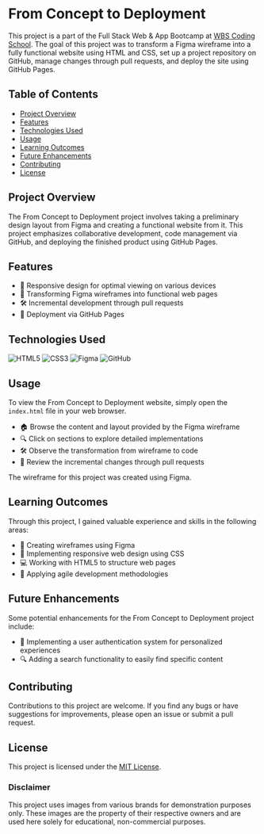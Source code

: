 # From Concept to Deployment

This project is a part of the Full Stack Web & App Bootcamp at [WBS Coding School](https://www.wbscodingschool.com/). The goal of this project was to transform a Figma wireframe into a fully functional website using HTML and CSS, set up a project repository on GitHub, manage changes through pull requests, and deploy the site using GitHub Pages.

## Table of Contents

- [Project Overview](#project-overview)
- [Features](#features)
- [Technologies Used](#technologies-used)
- [Usage](#usage)
- [Learning Outcomes](#learning-outcomes)
- [Future Enhancements](#future-enhancements)
- [Contributing](#contributing)
- [License](#license)

## Project Overview

The From Concept to Deployment project involves taking a preliminary design layout from Figma and creating a functional website from it. This project emphasizes collaborative development, code management via GitHub, and deploying the finished product using GitHub Pages.

## Features

<ul>
  <li>📱 Responsive design for optimal viewing on various devices</li>
  <li>🎨 Transforming Figma wireframes into functional web pages</li>
  <li>🛠️ Incremental development through pull requests</li>
  <li>🚀 Deployment via GitHub Pages</li>
</ul>

## Technologies Used

<p>
  <img alt="HTML5" src="https://img.shields.io/badge/-HTML5-E34F26?style=flat-square&logo=html5&logoColor=white" />
  <img alt="CSS3" src="https://img.shields.io/badge/-CSS3-1572B6?style=flat-square&logo=css3&logoColor=white" />
  <img alt="Figma" src="https://img.shields.io/badge/-Figma-F24E1E?style=flat-square&logo=figma&logoColor=white" />
  <img alt="GitHub" src="https://img.shields.io/badge/-GitHub-181717?style=flat-square&logo=github&logoColor=white" />
</p>

## Usage

To view the From Concept to Deployment website, simply open the `index.html` file in your web browser.

<ul>
  <li>🏠 Browse the content and layout provided by the Figma wireframe</li>
  <li>🔍 Click on sections to explore detailed implementations</li>
  <li>🛠️ Observe the transformation from wireframe to code</li>
  <li>🚀 Review the incremental changes through pull requests</li>
</ul>

The wireframe for this project was created using Figma.

## Learning Outcomes

Through this project, I gained valuable experience and skills in the following areas:

<ul>
  <li>🎨 Creating wireframes using Figma</li>
  <li>📐 Implementing responsive web design using CSS</li>
  <li>💻 Working with HTML5 to structure web pages</li>
  <li>🚀 Applying agile development methodologies</li>
</ul>

## Future Enhancements

Some potential enhancements for the From Concept to Deployment project include:

<ul>
  <li>👤 Implementing a user authentication system for personalized experiences</li>
  <li>🔍 Adding a search functionality to easily find specific content</li>
</ul>

## Contributing

Contributions to this project are welcome. If you find any bugs or have suggestions for improvements, please open an issue or submit a pull request.

## License

This project is licensed under the [MIT License](LICENSE).

### Disclaimer

This project uses images from various brands for demonstration purposes only. These images are the property of their respective owners and are used here solely for educational, non-commercial purposes.
